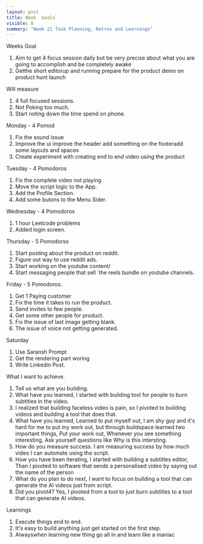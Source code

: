 ```yaml
---
layout: post
title: Week  Goals
visible: 0
summary: "Week 21 Task Planning, Retros and Learnings"
---
```


Weeks Goal
1. Aim to get 4 focus session daily but be very precise about what you are going to accomplish and be completely awake 
2. Getthe short editorup and running prepare for the product demo on product hunt launch 

Will measure
1. 4 full focused sessions.
2. Not Poking too much.
3. Start noting down the time spend on phone.

Monday - 4 Pomod
1. Fix the sound issue
2. Improve the ui improve the header add something on the footeradd some layouts and spaces
3. Create experiment with creating end to end video using the product

Tuesday - 4 Pomodoros
1. Fix the complete video not playing
2. Move the script logic to the App.
3. Add the Profile Section.
4. Add some butons to the Menu Sider.

Wednesday - 4 Pomodoros
1. 1 hour Leetcode problems
2. Added login screen.

Thursday - 5 Pomodorso
1. Start posting about the product on reddit.
2. Figure out way to use reddit ads.
3. Start working on the youtube content/
4. Start messaging people that sell `the reels bundle on youtube channels.

Friday - 5 Pomodoros.
1. Get 1 Paying customer
2. Fix the time it takes to run the product.
3. Send invites to few people.
4. Get some other people for product.
5. Fix the issue of last image getting blank.
6. The issue of voice not getting generated.

Saturday
1. Use Saransh Prompt
2. Get the rendering part woring
3. Write Linkedin Post.



What I want to achieve.
1. Tell us what are you building.
2. What have you learned, I started with building tool for people to burn subtitles in the video.
3. I realized that building faceless video is pain, so I pivoted to building videos and building a tool that does that.
4. What have you learned,  Learned to put myself out, I am shy guy and it's hard for me to put my work out, but through buildspace
learned two important things, Put your work out, Whenever you see something interesting, Ask yourself questions like Why is this intersting.
5. How do you measure success. I am measuring success by how much video I can automate using the script.
6. How you have been iterating, I started with building a subtitles editor, Than I pivoted to software that sends a personalised video by saying out the name of the person
7. What do you plan to do next, I want to focus on building a tool that can generate the AI videos just from script.
8. Did you pivot4? Yes, I pivoted from a tool to just burn subtitles to a tool that can generate AI videos.

Learnings 
1. Execute things end to end.
2. It's easy to build anything just get started on the first step. 
3. Alwayswhen learning new thing go all in and learn like a maniac 
